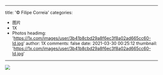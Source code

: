 
---
title: '© Filipe Correia'
categories: 
 - 图片
 - 1X
 - Photos
headimg: 'https://1x.com/images/user/3b41b8cbd29a8f6ec3f8a02ad665cc60-ld.jpg'
author: 1X
comments: false
date: 2021-03-30 00:25:12
thumbnail: 'https://1x.com/images/user/3b41b8cbd29a8f6ec3f8a02ad665cc60-ld.jpg'
---

<div>   
<img src="https://1x.com/images/user/3b41b8cbd29a8f6ec3f8a02ad665cc60-ld.jpg" referrerpolicy="no-referrer">  
</div>
            